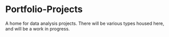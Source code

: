 # Portfolio-Projects
A home for data analysis projects.  There will be various types housed here, and will be a work in progress.  
